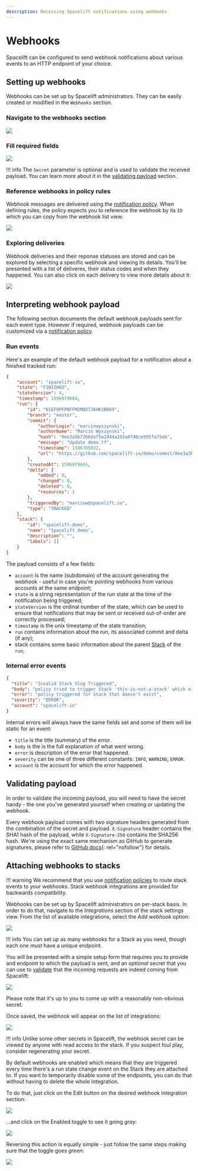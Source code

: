 ```yaml
---
description: Receiving Spacelift notifications using webhooks
---
```


# Webhooks

Spacelift can be configured to send webhook notifications about various events to an HTTP endpoint of your choice.

## Setting up webhooks

Webhooks can be set up by Spacelift administrators. They can be easily created or modified in the `Webhooks` section.

### Navigate to the webhooks section

![](<../assets/screenshots/named-hooks-nav.png>)

### Fill required fields

![](<../assets/screenshots/named-hooks1.png>)

!!! info
    The `Secret` parameter is optional and is used to validate the received payload.
    You can learn more about it in the [validating payload](webhooks.md#validating-payload) section.

### Reference webhooks in policy rules

Webhook messages are delivered using the [notification policy](../concepts/policy/notification-policy.md).
When defining rules, the policy expects you to reference the webhook by its `ID` which you
can copy from the webhook list view:

![](<../assets/screenshots/named-hooks2.png>)

### Exploring deliveries

Webhook deliveries and their reponse statuses are stored and can be explored by selecting a specific webhook
and viewing its details. You'll be presented with a list of deliveres, their status codes and when they happened.
You can also click on each delivery to view more details about it:

![](<../assets/screenshots/named-hooks3.png>)

## Interpreting webhook payload

The following section documents the default webhook payloads sent for each event type. However if required, webhook payloads can be customized via a [notification policy](../concepts/policy/notification-policy.md).

### Run events

Here's an example of the default webhook payload for a notification about a finished tracked run:

```json
{
    "account": "spacelift-io",
    "state": "FINISHED",
    "stateVersion": 4,
    "timestamp": 1596979684,
    "run": {
        "id": "01EF9PFPNFFM2MQXTJKHK1B869",
        "branch": "master",
        "commit": {
            "authorLogin": "marcinwyszynski",
            "authorName": "Marcin Wyszynski",
            "hash": "0ee3a3b7266daf5a1d44a193a0f48ce995fa75eb",
            "message": "Update demo.tf",
            "timestamp": 1596705932,
            "url": "https://github.com/spacelift-io/demo/commit/0ee3a3b7266daf5a1d44a193a0f48ce995fa75eb"
        },
        "createdAt": 1596979665,
        "delta": {
            "added": 0,
            "changed": 0,
            "deleted": 0,
            "resources": 1
        },
        "triggeredBy": "marcinw@spacelift.io",
        "type": "TRACKED"
    },
    "stack": {
        "id": "spacelift-demo",
        "name": "Spacelift demo",
        "description": "",
        "labels": []
    }
}
```

The payload consists of a few fields:

- `account` is the name (subdomain) of the account generating the webhook - useful in case you're pointing webhooks from various accounts at the same endpoint;
- `state` is a string representation of the run state at the time of the notification being triggered;
- `stateVersion` is the ordinal number of the state, which can be used to ensure that notifications that may be sent or received out-of-order are correctly processed;
- `timestamp` is the unix timestamp of the state transition;
- `run` contains information about the run, its associated commit and delta (if any);
- stack contains some basic information about the parent [Stack](../concepts/stack/README.md) of the `run`;

### Internal error events

```json
{
  "title": "Invalid Stack Slug Triggered",
  "body": "policy tried to trigger Stack 'this-is-not-a-stack' which either doesn't exist or this policy doesn't have access to",
  "error": "policy triggered for Stack that doesn't exist",
  "severity": "ERROR",
  "account": "spacelift-io"
}
```

Internal errors will always have the same fields set and some of them will be static for an event:

- `title` is the title (summary) of the error.
- `body` is the is the full explanation of what went wrong.
- `error` is description of the error that happened.
- `severity` can be one of three different constants: `INFO`, `WARNING`, `ERROR`.
- `account` is the account for which the error happened.

## Validating payload

In order to validate the incoming payload, you will need to have the secret handy - the one you've generated yourself when creating or updating the webhook.

Every webhook payload comes with two signature headers generated from the combination of the secret and payload. `X-Signature` header contains the SHA1 hash of the payload, while `X-Signature-256` contains the SHA256 hash. We're using the exact same mechanism as GitHub to generate signatures, please refer to [GitHub docs](https://docs.github.com/en/developers/webhooks-and-events/webhooks/securing-your-webhooks#validating-payloads-from-github){: rel="nofollow"} for details.

## Attaching webhooks to stacks

!!! warning
    We recommend that you use [notification policies](../concepts/policy/notification-policy.md) to
    route stack events to your webhooks. Stack webhook integrations are provided for backwards compatibility.

Webhooks can be set up by Spacelift administrators on per-stack basis. In order to do that, navigate to the _Integrations_ section of the stack settings view. From the list of available integrations, select the _Add webhook_ option:

![](../assets/screenshots/Mouse_Highlight_Overlay_and_Edit_stack_·_Spacelift_demo.png)

!!! info
    You can set up as many webhooks for a Stack as you need, though each one _must_ have a unique endpoint.

You will be presented with a simple setup form that requires you to provide and endpoint to which the payload is sent, and an _optional_ secret that you can use to [validate](webhooks.md#validating-payload) that the incoming requests are indeed coming from Spacelift:

![](<../assets/screenshots/Mouse_Highlight_Overlay_and_Edit_stack_·_Spacelift_demo (1).png>)

Please note that it's up to you to come up with a reasonably non-obvious secret.

Once saved, the webhook will appear on the list of integrations:

![](../assets/screenshots/Mouse_Highlight_Overlay.png)

!!! info
    Unlike some other secrets in Spacelift, the webhook secret can be viewed by anyone with read access to the stack. If you suspect foul play, consider regenerating your secret.

By default webhooks are enabled which means that they are triggered every time there's a run state change event on the Stack they are attached to. If you want to temporarily disable some of the endpoints, you can do that without having to delete the whole integration.

To do that, just click on the Edit button on the desired webhook integration section:

![](<../assets/screenshots/Mouse_Highlight_Overlay (1).png>)

...and click on the Enabled toggle to see it going _gray_:

![](<../assets/screenshots/Mouse_Highlight_Overlay (2).png>)

Reversing this action is equally simple - just follow the same steps making sure that the toggle goes _green_:

![](<../assets/screenshots/Mouse_Highlight_Overlay (3).png>)
